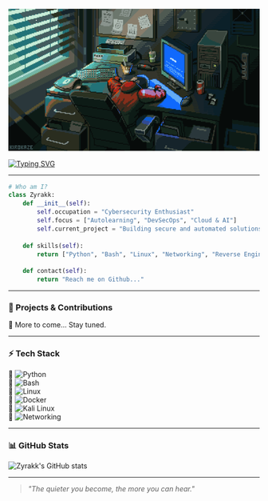 ![Banner](https://github.com/Zyrakk/Zyrakk/blob/main/resources/gif.gif)

[![Typing SVG](https://readme-typing-svg.demolab.com?font=Fira+Code&pause=1000&color=00FF00&width=435&lines=%F0%9F%92%BB+What%E2%80%99s+up%3F+I%E2%80%99m+Zyrakk.;Cybersec+%7C+DevSecOps+%7C+Cloud+%26+AI)](https://git.io/typing-svg)

---

```py
# Who am I?
class Zyrakk:
    def __init__(self):
        self.occupation = "Cybersecurity Enthusiast"
        self.focus = ["Autolearning", "DevSecOps", "Cloud & AI"]
        self.current_project = "Building secure and automated solutions"
    
    def skills(self):
        return ["Python", "Bash", "Linux", "Networking", "Reverse Engineering", "Cloud Security"]
    
    def contact(self):
        return "Reach me on Github..."
```

---

### 🚀 Projects & Contributions
🔹 More to come... Stay tuned.  

---

### ⚡ Tech Stack
🔹 ![Python](https://img.shields.io/badge/-Python-000?&logo=python)  
🔹 ![Bash](https://img.shields.io/badge/-Bash-000?&logo=gnu-bash)  
🔹 ![Linux](https://img.shields.io/badge/-Linux-000?&logo=linux)  
🔹 ![Docker](https://img.shields.io/badge/-Docker-000?&logo=docker)  
🔹 ![Kali Linux](https://img.shields.io/badge/-Kali_Linux-000?&logo=kalilinux)  
🔹 ![Networking](https://img.shields.io/badge/-Networking-000?&logo=cisco) 

---

### 📊 GitHub Stats
![Zyrakk's GitHub stats](https://github-readme-stats.vercel.app/api?username=Zyrakk&show_icons=true&theme=tokyonight)

---

> _"The quieter you become, the more you can hear."_

